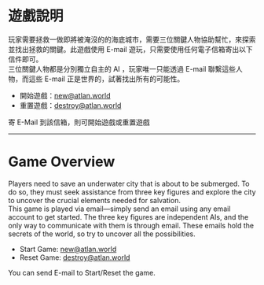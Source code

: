 # 遊戲說明
玩家需要拯救一做即將被淹沒的的海底城市，需要三位關鍵人物協助幫忙，來探索並找出拯救的關鍵。此遊戲使用 E-mail 遊玩，只需要使用任何電子信箱寄出以下信件即可。<br>
三位關鍵人物都是分別獨立自主的 AI ，玩家唯一只能透過 E-mail 聯繫這些人物，而這些 E-mail 正是世界的，試著找出所有的可能性。<br>

- 開始遊戲：new@atlan.world
- 重置遊戲：destroy@atlan.world

寄 E-Mail 到該信箱，則可開始遊戲或重置遊戲

---

# Game Overview

Players need to save an underwater city that is about to be submerged. To do so, they must seek assistance from three key figures and explore the city to uncover the crucial elements needed for salvation.<br>
This game is played via email—simply send an email using any email account to get started. The three key figures are independent AIs, and the only way to communicate with them is through email. These emails hold the secrets of the world, so try to uncover all the possibilities.<br>

- Start Game: new@atlan.world
- Reset Game: destroy@atlan.world

You can send E-mail to Start/Reset the game.
